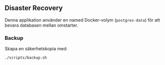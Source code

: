 ## Disaster Recovery

Denna applikation använder en named Docker-volym (`postgres-data`) för att bevara databasen mellan omstarter.

### Backup
Skapa en säkerhetskopia med:

```bash
./scripts/backup.sh
